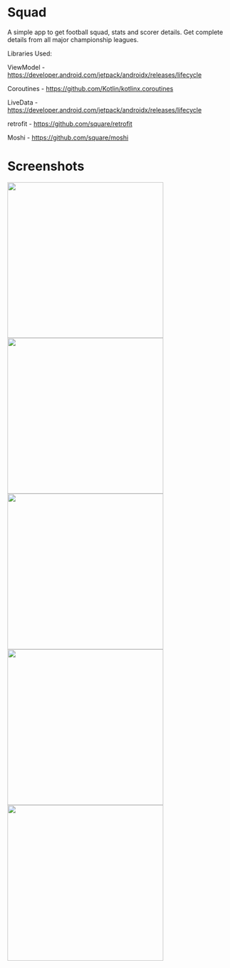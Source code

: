 # Squad

A simple app to get football squad, stats and scorer details. Get complete details from all major championship leagues.

Libraries Used:

ViewModel   -  https://developer.android.com/jetpack/androidx/releases/lifecycle

Coroutines  -  https://github.com/Kotlin/kotlinx.coroutines

LiveData    -  https://developer.android.com/jetpack/androidx/releases/lifecycle

retrofit    -  https://github.com/square/retrofit

Moshi       -  https://github.com/square/moshi



# Screenshots

<img src="https://user-images.githubusercontent.com/43872849/122416829-ac780680-cfa6-11eb-9e8c-9b160dda4c78.jpg" width="350"  /> <img src="https://user-images.githubusercontent.com/43872849/122416838-ada93380-cfa6-11eb-8a8c-4971ad2738eb.jpg" width="350"  /> <img src="https://user-images.githubusercontent.com/43872849/122416846-af72f700-cfa6-11eb-9939-251f83835e65.jpg" width="350"  /> <img src="https://user-images.githubusercontent.com/43872849/122416855-b13cba80-cfa6-11eb-871d-cb37fee989c0.jpg" width="350"  />
<img src="https://user-images.githubusercontent.com/43872849/122416863-b26de780-cfa6-11eb-9afc-a8a7a1928018.jpg" width="350"  />
